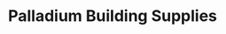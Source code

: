 ---
title: "Palladium Building Supplies"
url: /kingsbridge/palladium-building-supplies/
shop: hardware
---